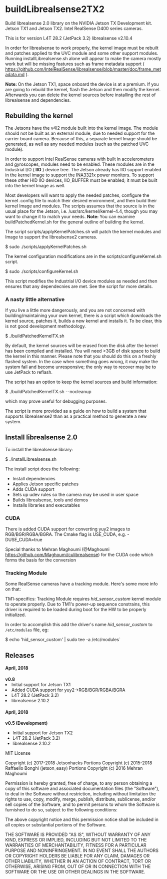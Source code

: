# buildLibrealsense2TX2
Build librealsense 2.0 library on the NVIDIA Jetson TX Development kit. Jetson TX1 and Jetson TX2. Intel RealSense D400 series cameras.

This is for version L4T 28.2 (JetPack 3.2)
librealsense v2.10.4

In order for librealsense to work properly, the kernel image must be rebuilt and patches applied to the UVC module and some other support modules. Running installLibrealsense.sh alone will appear to make the camera mostly work but will be missing features such as frame metadata support ( https://github.com/IntelRealSense/librealsense/blob/master/doc/frame_metadata.md ).

<strong>Note: </strong>On the Jetson TX1, space onboard the device is at a premium. If you are going to rebuild the kernel, flash the Jetson and then modify the kernel. Afterwards you can delete the kernel sources before installing the rest of librealsense and dependencies.

<h2>Rebuilding the kernel</h2>
The Jetsons have the v4l2 module built into the kernel image. The module should not be built as an external module, due to needed support for the carrier board camera. Because of this, a separate kernel Image should be generated, as well as any needed modules (such as the patched UVC module).

In order to support Intel RealSense cameras with built in accelerometers and gyroscopes, modules need to be enabled. These modules are in the Industrial I/O (<strong> IIO</strong> ) device tree. The Jetson already has IIO support enabled in the kernel image to support the INA3321x power monitors. To support these other HID IIO devices, IIO_BUFFER must be enabled; it must be built into the kernel Image as well.

Most developers will want to apply the needed patches, configure the kernel .config file to match their desired environment, and then build their kernel Image and modules. The scripts assumes that the source is in the usual place for the Jetson, i.e. /usr/src/kernel/kernel-4.4, though you may want to change it to match your needs. <strong>Note: </strong>You can examine buildPatchedKernel.sh for the general outline of building the kernel.

The script scripts/applyKernelPatches.sh will patch the kernel modules and Image to support the librealsense2 cameras. 

$ sudo ./scripts/applyKernelPatches.sh

The kernel configuration modifications are in the scripts/configureKernel.sh script.

$ sudo ./scripts/configureKernel.sh

This script modifies the Industrial I/O device modules as needed and then ensures that any dependecnies are met. See the script for more details.

<h3>A nasty little alternative</h3>

If you live a little more dangerously, and you are not concerned with building/maintaining your own kernel, there is a script which downloads the kernel source, patches it, builds a new kernel and installs it. To be clear, this is not good development methodology. 


$ ./buildPatchedKernelTX.sh


By default, the kernel sources will be erased from the disk after the kernel has been compiled and installed. You will need >3GB of disk space to build the kernel in this manner. Please note that you should do this on a freshly flashed system. In the case when something goes wrong, it may make the system fail and become unresponsive; the only way to recover may be to use JetPack to reflash.

The script has an option to keep the kernel sources and build information:

$ ./buildPatchedKernelTX.sh --nocleanup

which may prove useful for debugging purposes.

The script is more provided as a guide on how to build a system that supports librealsense2 than as a practical method to generate a new system.

<h2>Install librealsense 2.0</h2>
To install the librealsense library:

$ ./installLibrealsense.sh

The install script does the following:

<ul>
<li>Install dependencies</li>
<li>Applies Jetson specific patches</li>
<li>Adds CUDA support</li>
<li>Sets up udev rules so the camera may be used in user space</li>
<li>Builds librealsense, tools and demos</li>
<li>Installs libraries and executables</li>
</ul>

<h3>CUDA</h3>
There is added CUDA support for converting yuy2 images to RGB/BGR/RGBA/BGRA. The Cmake flag is USE_CUDA, e.g. -DUSE_CUDA=true

Special thanks to Mehran Maghoumi (@Maghoumi https://github.com/Maghoumi/culibrealsense) for the CUDA code which forms the basis for the conversion

<h3>Tracking Module</h3>
Some RealSense cameras have a tracking module. Here's some more info on that:

TM1-specifics:
Tracking Module requires *hid_sensor_custom* kernel module to operate properly.
Due to TM1's power-up sequence constrains, this driver is required to be loaded during boot for the HW to be properly initialized.

In order to accomplish this add the driver's name *hid_sensor_custom* to `/etc/modules` file, eg:

$ echo 'hid_sensor_custom' | sudo tee -a /etc/modules`

<h2>Releases</h2>

<h4>April, 2018</h4>
<strong>v0.8</strong>
<li>Initial support for Jetson TX1</li>
<li>Added CUDA support for yuy2->RGB/BGR/RGBA/BGRA</li>
<li>L4T 28.2 (JetPack 3.2)</li>
<li>librealsense 2.10.2</li></ul>


<h4>April, 2018</h4>
<strong>v0.5 (Development)</strong>
<ul>
<li>Initial support for Jetson TX2</li>
<li>L4T 28.2 (JetPack 3.2)</li>
<li>librealsense 2.10.2</li></ul>

MIT License

Copyright (c) 2017-2018 Jetsonhacks 
Portions Copyright (c) 2015-2018 Raffaello Bonghi (jetson_easy)
Portions Copyright (c) 2016 Mehran Maghoumi

Permission is hereby granted, free of charge, to any person obtaining a copy of this software and associated documentation files (the "Software"), to deal in the Software without restriction, including without limitation the rights to use, copy, modify, merge, publish, distribute, sublicense, and/or sell copies of the Software, and to permit persons to whom the Software is furnished to do so, subject to the following conditions:

The above copyright notice and this permission notice shall be included in all copies or substantial portions of the Software.

THE SOFTWARE IS PROVIDED "AS IS", WITHOUT WARRANTY OF ANY KIND, EXPRESS OR IMPLIED, INCLUDING BUT NOT LIMITED TO THE WARRANTIES OF MERCHANTABILITY, FITNESS FOR A PARTICULAR PURPOSE AND NONINFRINGEMENT. IN NO EVENT SHALL THE AUTHORS OR COPYRIGHT HOLDERS BE LIABLE FOR ANY CLAIM, DAMAGES OR OTHER LIABILITY, WHETHER IN AN ACTION OF CONTRACT, TORT OR OTHERWISE, ARISING FROM, OUT OF OR IN CONNECTION WITH THE SOFTWARE OR THE USE OR OTHER DEALINGS IN THE SOFTWARE.

